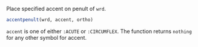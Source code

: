 Place specified accent on penult of `wrd`.

```julia
accentpenult(wrd, accent, ortho)

```

`accent` is one of either `:ACUTE` or `:CIRCUMFLEX`.  The function returns `nothing` for any other symbol for accent.
